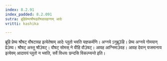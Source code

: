 ```yaml
---
index: 8.2.91
index_padded: 8.2.091
sutra: ब्रूहिप्रेष्यश्रौषड्वौषडावहानाम् आदेः
vritti: kashika

---
```

ब्रूहि प्रेष्य श्रौषट् वौषटावह इत्येतेषाम् आदेः प्लुतो भवति यज्ञकर्मणि। अग्नये ऽनुब्रू3हि। प्रेष्य अग्नये गोमयान् प्रे3ष्य। श्रौषट् अस्तु श्रौ3षट्। वौषट् सोमस् ने वीहि वौ3षट्। आवह आग्निमा3वह। आवह देवान् यजमानाय इत्येवम् आदावयं प्लुतो न भवति, सर्वे विधयः छन्दसि विकल्प्यन्ते इति।